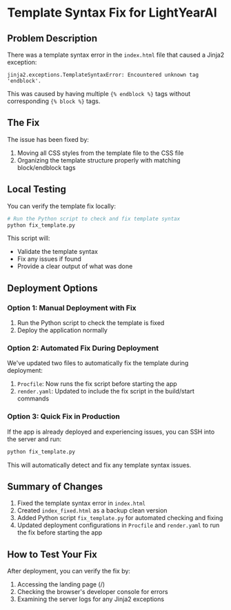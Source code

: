 # Template Syntax Fix for LightYearAI

## Problem Description

There was a template syntax error in the `index.html` file that caused a Jinja2 exception:

```
jinja2.exceptions.TemplateSyntaxError: Encountered unknown tag 'endblock'.
```

This was caused by having multiple `{% endblock %}` tags without corresponding `{% block %}` tags.

## The Fix

The issue has been fixed by:

1. Moving all CSS styles from the template file to the CSS file
2. Organizing the template structure properly with matching block/endblock tags

## Local Testing

You can verify the template fix locally:

```bash
# Run the Python script to check and fix template syntax
python fix_template.py
```

This script will:
- Validate the template syntax
- Fix any issues if found
- Provide a clear output of what was done

## Deployment Options

### Option 1: Manual Deployment with Fix

1. Run the Python script to check the template is fixed
2. Deploy the application normally

### Option 2: Automated Fix During Deployment 

We've updated two files to automatically fix the template during deployment:

1. `Procfile`: Now runs the fix script before starting the app
2. `render.yaml`: Updated to include the fix script in the build/start commands

### Option 3: Quick Fix in Production

If the app is already deployed and experiencing issues, you can SSH into the server and run:

```bash
python fix_template.py
```

This will automatically detect and fix any template syntax issues.

## Summary of Changes

1. Fixed the template syntax error in `index.html`
2. Created `index_fixed.html` as a backup clean version
3. Added Python script `fix_template.py` for automated checking and fixing
4. Updated deployment configurations in `Procfile` and `render.yaml` to run the fix before starting the app

## How to Test Your Fix

After deployment, you can verify the fix by:

1. Accessing the landing page (/)
2. Checking the browser's developer console for errors
3. Examining the server logs for any Jinja2 exceptions
